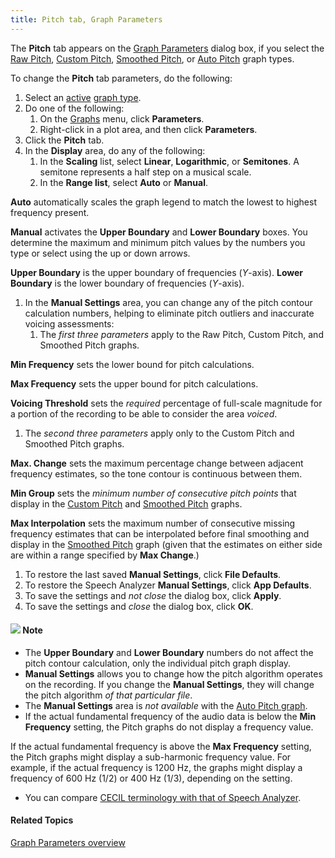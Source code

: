 ```yaml
---
title: Pitch tab, Graph Parameters
---
```


The **Pitch** tab appears on the [Graph Parameters](overview) dialog box, if you select the [Raw Pitch](../types/raw-pitch), [Custom Pitch](../types/custom-pitch), [Smoothed Pitch](../types/smoothed-pitch), or [Auto Pitch](../types/auto-pitch) graph types.

To change the **Pitch** tab parameters, do the following:

1. Select an [active](../active-graph) [graph type](../types/overview).
1. Do one of the following:
   1. On the [Graphs](../overview) menu, click **Parameters**.
   1. Right-click in a plot area, and then click **Parameters**.
1. Click the **Pitch** tab.
1. In the **Display** area, do any of the following:
   1. In the **Scaling** list, select **Linear**, **Logarithmic**, or **Semitones**. A semitone represents a half step on a musical scale.
   1. In the **Range list**, select **Auto** or **Manual**.

**Auto** automatically scales the graph legend to match the lowest to highest frequency present.

**Manual** activates the **Upper Boundary** and **Lower Boundary** boxes. You determine the maximum and minimum pitch values by the numbers you type or select using the up or down arrows.

**Upper Boundary** is the upper boundary of frequencies (*Y*-axis). **Lower Boundary** is the lower boundary of frequencies (*Y*-axis).

1. In the **Manual Settings** area, you can change any of the pitch contour calculation numbers, helping to eliminate pitch outliers and inaccurate voicing assessments:
   1. The *first three parameters* apply to the Raw Pitch, Custom Pitch, and Smoothed Pitch graphs.

**Min Frequency** sets the lower bound for pitch calculations.

**Max Frequency** sets the upper bound for pitch calculations.

**Voicing Threshold** sets the *required* percentage of full-scale magnitude for a portion of the recording to be able to consider the area *voiced*.

1. The *second three parameters* apply only to the Custom Pitch and Smoothed Pitch graphs.

**Max. Change** sets the maximum percentage change between adjacent frequency estimates, so the tone contour is continuous between them.

**Min Group** sets the *minimum number of consecutive pitch points* that display in the [Custom Pitch](../types/custom-pitch) and [Smoothed Pitch](../types/smoothed-pitch) graphs.

**Max Interpolation** sets the maximum number of consecutive missing frequency estimates that can be interpolated before final smoothing and display in the [Smoothed Pitch](../types/smoothed-pitch) graph (given that the estimates on either side are within a range specified by **Max Change**.)

1. To restore the last saved **Manual Settings**, click **File Defaults**.
1. To restore the Speech Analyzer **Manual Settings**, click **App Defaults**.
1. To save the settings and *not close* the dialog box, click **Apply**.
1. To save the settings and *close* the dialog box, click **OK**.

#### ![](../../../../images/001.png) **Note**
- The **Upper Boundary** and **Lower Boundary** numbers do not affect the pitch contour calculation, only the individual pitch graph display.
- **Manual Settings** allows you to change how the pitch algorithm operates on the recording. If you change the **Manual Settings**, they will change the pitch algorithm *of that particular file*.
- The **Manual Settings** area is *not available* with the [Auto Pitch graph](../types/auto-pitch).
- If the actual fundamental frequency of the audio data is below the **Min Frequency** setting, the Pitch graphs do not display a frequency value.

If the actual fundamental frequency is above the **Max Frequency** setting, the Pitch graphs might display a sub-harmonic frequency value. For example, if the actual frequency is 1200 Hz, the graphs might display a frequency of 600 Hz (1/2) or 400 Hz (1/3), depending on the setting.

- You can compare [CECIL terminology with that of Speech Analyzer](../cecil).

#### **Related Topics**
[Graph Parameters overview](overview)
